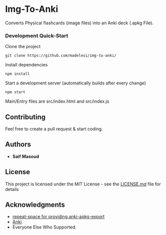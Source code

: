 
# Img-To-Anki

Converts Physical flashcards (image files) into an Anki deck (.apkg File).


### Development Quick-Start


Clone the project

```
git clone https://github.com/madelesi/img-to-anki/
```

Install dependencies

```
npm install
```
Start a development server (automatically builds after every change)

```
npm start
```
Main/Entry files are src/index.html and src/index.js




## Contributing

Feel free to create a pull request & start coding.


## Authors

* **Saif Masoud** 

## License

This project is licensed under the MIT License - see the [LICENSE.md](LICENSE.md) file for details

## Acknowledgments

* [repeat-space for providing anki-apkg-export](https://github.com/repeat-space/anki-apkg-export) 
* [Anki](https://github.com/ankitects/anki)
* Everyone Else Who Supported.

